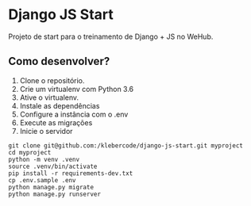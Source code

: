 # Django JS Start

Projeto de start para o treinamento de Django + JS no WeHub.

## Como desenvolver?

1. Clone o repositório.
2. Crie um virtualenv com Python 3.6
3. Ative o virtualenv.
4. Instale as dependências
5. Configure a instância com o .env
6. Execute as migrações
7. Inicie o servidor

```console
git clone git@github.com:/klebercode/django-js-start.git myproject
cd myproject
python -m venv .venv
source .venv/bin/activate
pip install -r requirements-dev.txt
cp .env.sample .env
python manage.py migrate
python manage.py runserver
```

